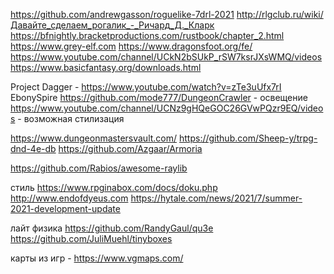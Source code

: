 ﻿https://github.com/andrewgasson/roguelike-7drl-2021
http://rlgclub.ru/wiki/Давайте_сделаем_рогалик_-_Ричард_Д._Кларк
https://bfnightly.bracketproductions.com/rustbook/chapter_2.html
https://www.grey-elf.com
https://www.dragonsfoot.org/fe/
https://www.youtube.com/channel/UCkN2bSUkP_rSW7ksrJXsWMQ/videos
https://www.basicfantasy.org/downloads.html


Project Dagger - https://www.youtube.com/watch?v=zTe3uUfx7rI
EbonySpire
https://github.com/mode777/DungeonCrawler - освещение
https://www.youtube.com/channel/UCNz9gHQeGOC26GVwPQzr9EQ/videos - возможная стилизация

https://www.dungeonmastersvault.com/
https://github.com/Sheep-y/trpg-dnd-4e-db
https://github.com/Azgaar/Armoria

https://github.com/Rabios/awesome-raylib

стиль
https://www.rpginabox.com/docs/doku.php
http://www.endofdyeus.com
https://hytale.com/news/2021/7/summer-2021-development-update


лайт физика
https://github.com/RandyGaul/qu3e
https://github.com/JuliMuehl/tinyboxes


карты из игр - https://www.vgmaps.com/